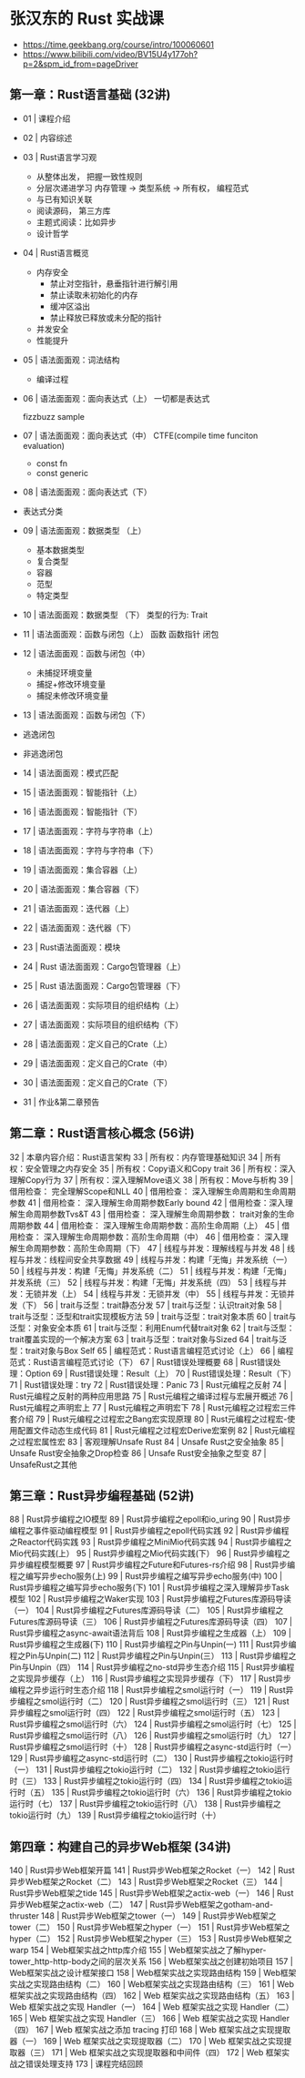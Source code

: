 
# 张汉东的 Rust 实战课
- https://time.geekbang.org/course/intro/100060601
- https://www.bilibili.com/video/BV15U4y177oh?p=2&spm_id_from=pageDriver



## 第一章：Rust语言基础 (32讲)
- 01 | 课程介绍

- 02 | 内容综述

- 03 | Rust语言学习观
  - 从整体出发， 把握一致性规则
  - 分层次递进学习  内存管理 -> 类型系统 -> 所有权， 编程范式
  - 与已有知识关联
  - 阅读源码， 第三方库
  - 主题式阅读：比如异步
  - 设计哲学

- 04 | Rust语言概览
  - 内存安全
    - 禁止对空指针，悬垂指针进行解引用
    - 禁止读取未初始化的内存
    - 缓冲区溢出
    - 禁止释放已释放或未分配的指针
  - 并发安全
  - 性能提升

- 05 | 语法面面观：词法结构
  - 编译过程

- 06 | 语法面面观：面向表达式（上）
  一切都是表达式

  fizzbuzz sample

- 07 | 语法面面观：面向表达式（中）
  CTFE(compile time funciton evaluation)
  - const fn
  - const generic

- 08 | 语法面面观：面向表达式（下）
 - 表达式分类
  

- 09 | 语法面面观：数据类型 （上）
  - 基本数据类型
  - 复合类型
  - 容器
  - 范型
  - 特定类型

- 10 | 语法面面观：数据类型 （下）
类型的行为: Trait

- 11 | 语法面面观：函数与闭包（上）
  函数
  函数指针
  闭包


- 12 | 语法面面观：函数与闭包（中）
  - 未捕捉环境变量
  - 捕捉+修改环境变量
  - 捕捉未修改环境变量

- 13 | 语法面面观：函数与闭包（下）
- 逃逸闭包
- 非逃逸闭包

- 14 | 语法面面观：模式匹配

- 15 | 语法面面观：智能指针（上）

- 16 | 语法面面观：智能指针（下）

- 17 | 语法面面观：字符与字符串（上）

- 18 | 语法面面观：字符与字符串（下）

- 19 | 语法面面观：集合容器（上）

- 20 | 语法面面观：集合容器（下）

- 21 | 语法面面观：迭代器（上） 

- 22 | 语法面面观：迭代器（下）

- 23 | Rust语法面面观：模块

- 24 | Rust 语法面面观：Cargo包管理器（上）

- 25 | Rust 语法面面观：Cargo包管理器（下）

- 26 | 语法面面观：实际项目的组织结构（上）

- 27 | 语法面面观：实际项目的组织结构（下）

- 28 | 语法面面观：定义自己的Crate（上）

- 29 | 语法面面观：定义自己的Crate（中）

- 30 | 语法面面观：定义自己的Crate（下）

- 31 | 作业&第二章预告
## 第二章：Rust语言核心概念 (56讲)   
32 | 本章内容介绍：Rust语言架构
33 | 所有权：内存管理基础知识
34 | 所有权：安全管理之内存安全
35 | 所有权：Copy语义和Copy trait
36 | 所有权：深入理解Copy行为
37 | 所有权：深入理解Move语义
38 | 所有权：Move与析构
39 | 借用检查： 完全理解Scope和NLL
40 | 借用检查： 深入理解生命周期和生命周期参数
41 | 借用检查： 深入理解生命周期参数Early bound
42 | 借用检查：深入理解生命周期参数Tvs&T
43 | 借用检查： 深入理解生命周期参数： trait对象的生命周期参数
44 | 借用检查： 深入理解生命周期参数：高阶生命周期（上）
45 | 借用检查： 深入理解生命周期参数：高阶生命周期（中）
46 | 借用检查： 深入理解生命周期参数：高阶生命周期（下）
47 | 线程与并发：理解线程与并发
48 | 线程与并发：线程间安全共享数据
49 | 线程与并发：构建「无悔」并发系统（一）
50 | 线程与并发：构建「无悔」并发系统（二）
51 | 线程与并发：构建「无悔」并发系统（三）
52 | 线程与并发：构建「无悔」并发系统（四）
53 | 线程与并发：无锁并发（上）
54 | 线程与并发：无锁并发（中）
55 | 线程与并发：无锁并发（下）
56 | trait与泛型：trait静态分发
57 | trait与泛型：认识trait对象
58 | trait与泛型：泛型和trait实现模板方法
59 | trait与泛型：trait对象本质
60 | trait与泛型：对象安全本质
61 | trait与泛型：利用Enum代替trait对象
62 | trait与泛型：trait覆盖实现的一个解决方案
63 | trait与泛型：trait对象与Sized
64 | trait与泛型：trait对象与Box Self
65 | 编程范式：Rust语言编程范式讨论（上）
66 | 编程范式：Rust语言编程范式讨论（下）
67 | Rust错误处理概要
68 | Rust错误处理：Option
69 | Rust错误处理：Result（上）
70 | Rust错误处理：Result（下）
71 | Rust错误处理：try
72 | Rust错误处理：Panic
73 | Rust元编程之反射
74 | Rust元编程之反射的两种应用思路
75 | Rust元编程之编译过程与宏展开概述
76 | Rust元编程之声明宏上
77 | Rust元编程之声明宏下
78 | Rust元编程之过程宏三件套介绍
79 | Rust元编程之过程宏之Bang宏实现原理
80 | Rust元编程之过程宏-使用配置文件动态生成代码
81 | Rust元编程之过程宏Derive宏案例
82 | Rust元编程之过程宏属性宏
83 | 客观理解Unsafe Rust
84 | Unsafe Rust之安全抽象
85 | Unsafe Rust安全抽象之Drop检查
86 | Unsafe Rust安全抽象之型变
87 | UnsafeRust之其他

## 第三章：Rust异步编程基础 (52讲)
88 | Rust异步编程之IO模型
89 | Rust异步编程之epoll和io_uring
90 | Rust异步编程之事件驱动编程模型
91 | Rust异步编程之epoll代码实践
92 | Rust异步编程之Reactor代码实践
93 | Rust异步编程之MiniMio代码实践
94 | Rust异步编程之Mio代码实践(上）
95 | Rust异步编程之Mio代码实践(下）
96 | Rust异步编程之异步编程模型概要
97 | Rust异步编程之Future和Futures-rs介绍
98 | Rust异步编程之编写异步echo服务(上)
99 | Rust异步编程之编写异步echo服务(中)
100 | Rust异步编程之编写异步echo服务(下)
101 | Rust异步编程之深入理解异步Task模型
102 | Rust异步编程之Waker实现
103 | Rust异步编程之Futures库源码导读（一）
104 | Rust异步编程之Futures库源码导读（二）
105 | Rust异步编程之Futures库源码导读（三）
106 | Rust异步编程之Futures库源码导读（四）
107 | Rust异步编程之async-await语法背后
108 | Rust异步编程之生成器（上）
109 | Rust异步编程之生成器(下)
110 | Rust异步编程之Pin与Unpin(一)
111 | Rust异步编程之Pin与Unpin(二)
112 | Rust异步编程之Pin与Unpin(三）
113 | Rust异步编程之Pin与Unpin（四）
114 | Rust异步编程之no-std异步生态介绍
115 | Rust异步编程之实现异步缓存（上）
116 | Rust异步编程之实现异步缓存（下）
117 | Rust异步编程之异步运行时生态介绍
118 | Rust异步编程之smol运行时（一）
119 | Rust异步编程之smol运行时（二）
120 | Rust异步编程之smol运行时（三）
121 | Rust异步编程之smol运行时（四）
122 | Rust异步编程之smol运行时（五）
123 | Rust异步编程之smol运行时（六）
124 | Rust异步编程之smol运行时（七）
125 | Rust异步编程之smol运行时（八）
126 | Rust异步编程之smol运行时（九）
127 | Rust异步编程之smol运行时（十）
128 | Rust异步编程之async-std运行时（一）
129 | Rust异步编程之async-std运行时（二）
130 | Rust异步编程之tokio运行时（一）
131 | Rust异步编程之tokio运行时（二）
132 | Rust异步编程之tokio运行时（三）
133 | Rust异步编程之tokio运行时（四）
134 | Rust异步编程之tokio运行时（五）
135 | Rust异步编程之tokio运行时（六）
136 | Rust异步编程之tokio运行时（七）
137 | Rust异步编程之tokio运行时（八）
138 | Rust异步编程之tokio运行时（九）
139 | Rust异步编程之tokio运行时（十）
## 第四章：构建自己的异步Web框架 (34讲)
140 | Rust异步Web框架开篇
141 | Rust异步Web框架之Rocket（一）
142 | Rust异步Web框架之Rocket（二）
143 | Rust异步Web框架之Rocket（三）
144 | Rust异步Web框架之tide
145 | Rust异步Web框架之actix-web（一）
146 | Rust异步Web框架之actix-web（二）
147 | Rust异步Web框架之gotham-and-thruster
148 | Rust异步Web框架之tower（一）
149 | Rust异步Web框架之tower（二）
150 | Rust异步Web框架之hyper（一）
151 | Rust异步Web框架之hyper（二）
152 | Rust异步Web框架之hyper（三）
153 | Rust异步Web框架之warp
154 | Web框架实战之http库介绍
155 | Web框架实战之了解hyper-tower_http-http-body之间的层次关系
156 | Web框架实战之创建初始项目
157 | Web框架实战之设计框架接口
158 | Web框架实战之实现路由结构
159 | Web框架实战之实现路由结构（二）
160 | Web框架实战之实现路由结构（三）
161 | Web 框架实战之实现路由结构（四）
162 | Web 框架实战之实现路由结构（五）
163 | Web 框架实战之实现 Handler（一）
164 | Web 框架实战之实现 Handler（二）
165 | Web 框架实战之实现 Handler（三）
166 | Web 框架实战之实现 Handler（四）
167 | Web 框架实战之添加 tracing 打印
168 | Web 框架实战之实现提取器（一）
169 | Web 框架实战之实现提取器（二）
170 | Web 框架实战之实现提取器（三）
171 | Web 框架实战之实现提取器和中间件（四）
172 | Web 框架实战之错误处理支持
173 | 课程完结回顾